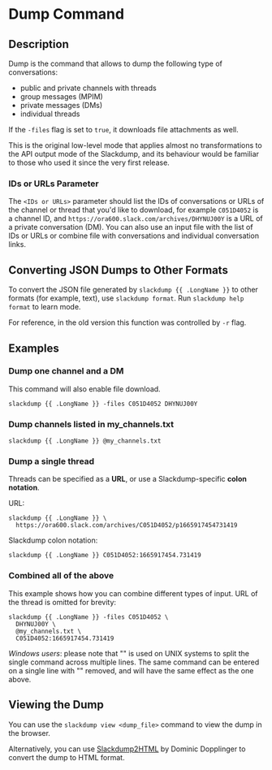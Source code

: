 # Dump Command

## Description

Dump is the command that allows to dump the following type of
conversations:

- public and private channels with threads
- group messages (MPIM)
- private messages (DMs)
- individual threads

If the `-files` flag is set to `true`, it downloads file attachments as well. 

This is the original low-level mode that applies almost no transformations to
the API output mode of the Slackdump, and its behaviour would be familiar to
those who used it since the very first release.

### IDs or URLs Parameter

The `<IDs or URLs>` parameter should list the IDs of conversations or URLs of
the channel or thread that you'd like to download, for example `C051D4052` is
a channel ID, and `https://ora600.slack.com/archives/DHYNUJ00Y` is a URL of a
private conversation (DM). You can also use an input file with the list of IDs
or URLs or combine file with conversations and individual conversation links.

## Converting JSON Dumps to Other Formats

To convert the JSON file generated by `slackdump {{ .LongName }}` to other
formats (for example, text), use `slackdump format`.  Run `slackdump help
format` to learn mode.

For reference, in the old version this function was controlled by `-r` flag.

## Examples

### Dump one channel and a DM

This command will also enable file download.

```shell
slackdump {{ .LongName }} -files C051D4052 DHYNUJ00Y
```

### Dump channels listed in my_channels.txt

```shell
slackdump {{ .LongName }} @my_channels.txt
```

### Dump a single thread

Threads can be specified as a **URL**, or use a Slackdump-specific
**colon notation**.

URL:

```shell
slackdump {{ .LongName }} \
  https://ora600.slack.com/archives/C051D4052/p1665917454731419
```

Slackdump colon notation:

```shell
slackdump {{ .LongName }} C051D4052:1665917454.731419
```

### Combined all of the above

This example shows how you can combine different types of input. URL of the
thread is omitted for brevity:

```shell
slackdump {{ .LongName }} -files C051D4052 \
  DHYNUJ00Y \ 
  @my_channels.txt \
  C051D4052:1665917454.731419
```

_Windows users_: please note that "\" is used on UNIX systems to split the
single command across multiple lines.  The same command can be entered on a
single line with "\" removed, and will have the same effect as the one above.

## Viewing the Dump

You can use the `slackdump view <dump_file>` command to view the dump in the
browser.

Alternatively, you can use [Slackdump2HTML][1] by Dominic Dopplinger to convert
the dump to HTML format.

[1]: https://github.com/kununu/slackdump2html
